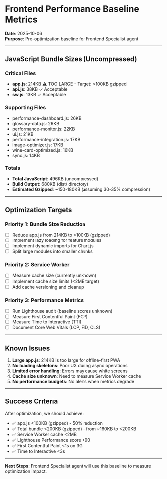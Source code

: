 # Frontend Performance Baseline Metrics

**Date**: 2025-10-06  
**Purpose**: Pre-optimization baseline for Frontend Specialist agent

---

## JavaScript Bundle Sizes (Uncompressed)

### Critical Files
- **app.js**: 214KB ⚠️ TOO LARGE - Target: <100KB gzipped
- **api.js**: 38KB ✓ Acceptable
- **sw.js**: 13KB ✓ Acceptable

### Supporting Files
- performance-dashboard.js: 26KB
- glossary-data.js: 26KB
- performance-monitor.js: 22KB
- ui.js: 21KB
- performance-integration.js: 17KB
- image-optimizer.js: 17KB
- wine-card-optimized.js: 16KB
- sync.js: 14KB

### Totals
- **Total JavaScript**: 496KB (uncompressed)
- **Build Output**: 680KB (dist/ directory)
- **Estimated Gzipped**: ~150-180KB (assuming 30-35% compression)

---

## Optimization Targets

### Priority 1: Bundle Size Reduction
- [ ] Reduce app.js from 214KB to <100KB (gzipped)
- [ ] Implement lazy loading for feature modules
- [ ] Implement dynamic imports for Chart.js
- [ ] Split large modules into smaller chunks

### Priority 2: Service Worker
- [ ] Measure cache size (currently unknown)
- [ ] Implement cache size limits (<2MB target)
- [ ] Add cache versioning and cleanup

### Priority 3: Performance Metrics
- [ ] Run Lighthouse audit (baseline scores unknown)
- [ ] Measure First Contentful Paint (FCP)
- [ ] Measure Time to Interactive (TTI)
- [ ] Document Core Web Vitals (LCP, FID, CLS)

---

## Known Issues

1. **Large app.js**: 214KB is too large for offline-first PWA
2. **No loading skeletons**: Poor UX during async operations
3. **Limited error handling**: Errors may cause white screens
4. **Cache size unknown**: Need to measure Service Worker cache
5. **No performance budgets**: No alerts when metrics degrade

---

## Success Criteria

After optimization, we should achieve:
- ✅ app.js <100KB (gzipped) - 50% reduction
- ✅ Total bundle <200KB (gzipped) - from ~160KB to <200KB
- ✅ Service Worker cache <2MB
- ✅ Lighthouse Performance score >90
- ✅ First Contentful Paint <1s on 3G
- ✅ Time to Interactive <3s

---

**Next Steps**: Frontend Specialist agent will use this baseline to measure optimization impact.
